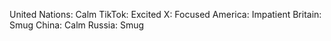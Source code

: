 United Nations: Calm
TikTok: Excited
X: Focused
America: Impatient
Britain: Smug
China: Calm
Russia: Smug